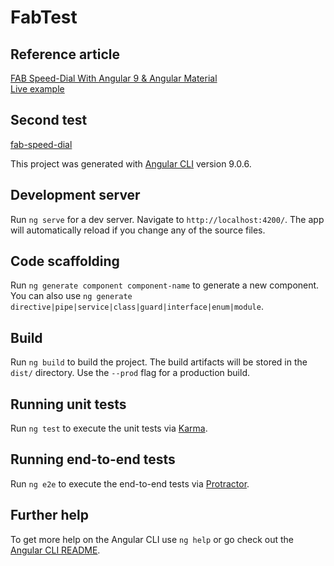 # FabTest

## Reference article 
[FAB Speed-Dial With Angular 9 & Angular Material](https://medium.com/@aphlps/fab-speed-dial-with-angular-5-2-angular-material-be696fc14967)  
[Live example](https://stackblitz.com/github/AaronBP/NgFab?file=src%2Fapp%2Fapp.component.html)

## Second test
[fab-speed-dial](https://github.com/Ecodev/fab-speed-dial)

This project was generated with [Angular CLI](https://github.com/angular/angular-cli) version 9.0.6.

## Development server

Run `ng serve` for a dev server. Navigate to `http://localhost:4200/`. The app will automatically reload if you change any of the source files.

## Code scaffolding

Run `ng generate component component-name` to generate a new component. You can also use `ng generate directive|pipe|service|class|guard|interface|enum|module`.

## Build

Run `ng build` to build the project. The build artifacts will be stored in the `dist/` directory. Use the `--prod` flag for a production build.

## Running unit tests

Run `ng test` to execute the unit tests via [Karma](https://karma-runner.github.io).

## Running end-to-end tests

Run `ng e2e` to execute the end-to-end tests via [Protractor](http://www.protractortest.org/).

## Further help

To get more help on the Angular CLI use `ng help` or go check out the [Angular CLI README](https://github.com/angular/angular-cli/blob/master/README.md).

